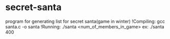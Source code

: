 # secret-santa
program for generating list for secret santa(game in winter)
!Compiling:
gcc santa.c -o santa
!Running:
./santa <num_of_members_in_game>
ex:
./santa 400
